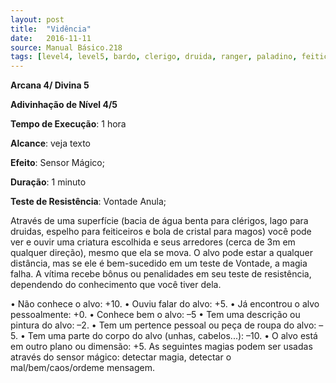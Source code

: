 ```yaml
---
layout: post
title:  "Vidência"
date:   2016-11-11
source: Manual Básico.218
tags: [level4, level5, bardo, clerigo, druida, ranger, paladino, feiticeiro, mago, adivinhacao]
---
```


**Arcana 4/ Divina 5**

**Adivinhação de Nível 4/5**

**Tempo de Execução**: 1 hora

**Alcance**: veja texto

**Efeito**:  Sensor Mágico;

**Duração**: 1 minuto

**Teste de Resistência**: Vontade Anula;

Através de uma superfície (bacia de água benta para clérigos, lago para druidas, espelho para feiticeiros e bola de cristal para magos) você pode ver e ouvir uma criatura escolhida e seus arredores (cerca de 3m em qualquer direção), mesmo que ela se mova. 
O alvo pode estar a qualquer distância, mas se ele é bem-sucedido em um teste de Vontade, a magia falha. A vítima recebe bônus ou penalidades em seu teste de resistência, dependendo do conhecimento que você tiver dela.

• Não conhece o alvo: +10.
• Ouviu falar do alvo: +5.
• Já encontrou o alvo pessoalmente: +0.
• Conhece bem o alvo: –5
• Tem uma descrição ou pintura do 
alvo: –2.
• Tem um pertence pessoal ou peça de 
roupa do alvo: –5.
• Tem uma parte do corpo do alvo 
(unhas, cabelos...): –10.
• O alvo está em outro plano ou dimensão: +5.
As seguintes magias podem ser usadas 
através do sensor mágico: detectar magia, 
detectar o mal/bem/caos/ordeme mensagem.